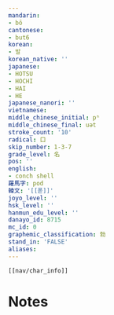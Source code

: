 ```yaml
---
mandarin:
- bō
cantonese:
- but6
korean:
- 발
korean_native: ''
japanese:
- HOTSU
- HOCHI
- HAI
- HE
japanese_nanori: ''
vietnamese:
middle_chinese_initial: pʰ
middle_chinese_final: uət
stroke_count: '10'
radical: 口
skip_number: 1-3-7
grade_level: 名
pos: ''
english:
- conch shell
羅馬字: pod
韓文: '[[폳]]'
joyo_level: ''
hsk_level: ''
hanmun_edu_level: ''
danayo_id: 8715
mc_id: 0
graphemic_classification: 勃
stand_in: 'FALSE'
aliases:
---
```

```meta-bind-embed
[[nav/char_info]]
```

# Notes
